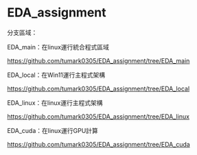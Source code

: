 # EDA_assignment

分支區域：

EDA_main：在linux運行統合程式區域

https://github.com/tumark0305/EDA_assignment/tree/EDA_main

EDA_local：在Win11運行主程式架構

https://github.com/tumark0305/EDA_assignment/tree/EDA_local

EDA_linux：在linux運行主程式架構

https://github.com/tumark0305/EDA_assignment/tree/EDA_linux

EDA_cuda：在linux運行GPU計算

https://github.com/tumark0305/EDA_assignment/tree/EDA_cuda
